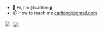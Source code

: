 - 👋 Hi, I’m @carllongj
- 📫 How to reach me carllongj@gmail.com

<!---
carllongj/carllongj is a ✨ special ✨ repository because its `README.md` (this file) appears on your GitHub profile.
You can click the Preview link to take a look at your changes.
--->

<p>
    <img align="left" 
         src="https://github-readme-stats.vercel.app/api/top-langs?username=carllongj&bg_color=10,66ffff,6666ff,cc66ff&text_color=003366&hide_border=true&locale=en" />
</p>

<p>
    &nbsp;
    <img align="center"
         src="https://github-readme-stats.vercel.app/api?username=carllongj&bg_color=10,66ffff,6666ff,cc66ff&text_color=003366&hide_border=true&locale=en" />
</p>
